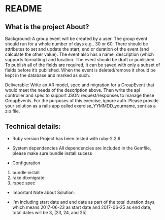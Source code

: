 # README

## What is the project About?

Background:
A group event will be created by a user. The group event should run for a whole number of days e.g.. 30 or 60. There should be attributes to set and update the start, end or duration of the event (and calculate the other value). The event also has a name, description (which supports formatting) and location. The event should be draft or published. To publish all of the fields are required, it can be saved with only a subset of fields before it’s published. When the event is deleted/remove it should be kept in the database and marked as such.

Deliverable:
Write an AR model, spec and migration for a GroupEvent that would meet the needs of the description above. Then write the api controller and spec to support JSON request/responses to manage these GroupEvents. For the purposes of this exercise, ignore auth. Please provide your solution as a rails app called exercise_YYMMDD_yourname, sent as a zip file.

## Technical details:

* Ruby version
Project has been tested with ruby-2.2.6

* System dependencies
All dependencies are included in the Gemfile, please make sure bundle install sucess

* Configuration
1. bundle install
2. rake db:migrate
3. rspec spec



* Important Note about Solution:
- I'm including start date and end date as part of the total duration days, which means 2017-06-23 as start date and 2017-06-25 as end date, total dates will be 3, (23, 24, and 25)
